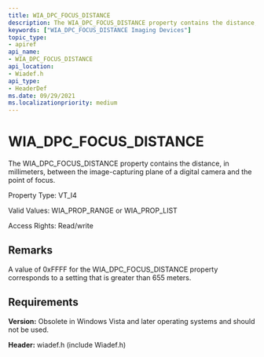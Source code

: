 ```yaml
---
title: WIA_DPC_FOCUS_DISTANCE
description: The WIA_DPC_FOCUS_DISTANCE property contains the distance, in millimeters, between the image-capturing plane of a digital camera and the point of focus.
keywords: ["WIA_DPC_FOCUS_DISTANCE Imaging Devices"]
topic_type:
- apiref
api_name:
- WIA_DPC_FOCUS_DISTANCE
api_location:
- Wiadef.h
api_type:
- HeaderDef
ms.date: 09/29/2021
ms.localizationpriority: medium
---
```


# WIA_DPC_FOCUS_DISTANCE

The WIA_DPC_FOCUS_DISTANCE property contains the distance, in millimeters, between the image-capturing plane of a digital camera and the point of focus.

Property Type: VT_I4

Valid Values: WIA_PROP_RANGE or WIA_PROP_LIST

Access Rights: Read/write

## Remarks

A value of 0xFFFF for the WIA_DPC_FOCUS_DISTANCE property corresponds to a setting that is greater than 655 meters.

## Requirements

**Version:** Obsolete in Windows Vista and later operating systems and should not be used.

**Header:** wiadef.h (include Wiadef.h)

